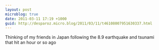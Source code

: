 ```yaml
---
layout: post
microblog: true
date: 2011-03-11 17:19 +1000
guid: http://desparoz.micro.blog/2011/03/11/t46108007951630337.html
---
```

Thinking of my friends in Japan following the 8.9 earthquake and tsunami that hit an hour or so ago

